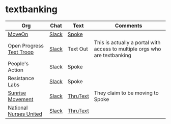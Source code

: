 # textbanking

Org | Chat | Text | Comments
--- | ---- | ---- | --------
[MoveOn](https://front.moveon.org/) | [Slack](https://moveontextteam.slack.com/) | [Spoke](https://spoke.moveon.org) | 
Open Progress [Text Troop](https://www.openprogress.com/text-troop) | [Slack](openprogresstexting.slack.com) | Text Out | This is actually a portal with access to multiple orgs who are textbanking
People's Action | Slack | Spoke | 
Resistance Labs | [Slack](https://resistancelabs.slack.com) | Spoke |
[Sunrise Movement](https://www.sunrisemovement.org/volunteer) | [Slack](sunrisemovement.slack.com) | [ThruText](https://sunrise.thrutext.io) | They claim to be moving to Spoke 
[National Nurses United](https://www.nationalnursesunited.org/) | [Slack](https://nursesunited.slack.com/#/) | [ThruText](https://nursesunited.slack.com/#/) |

